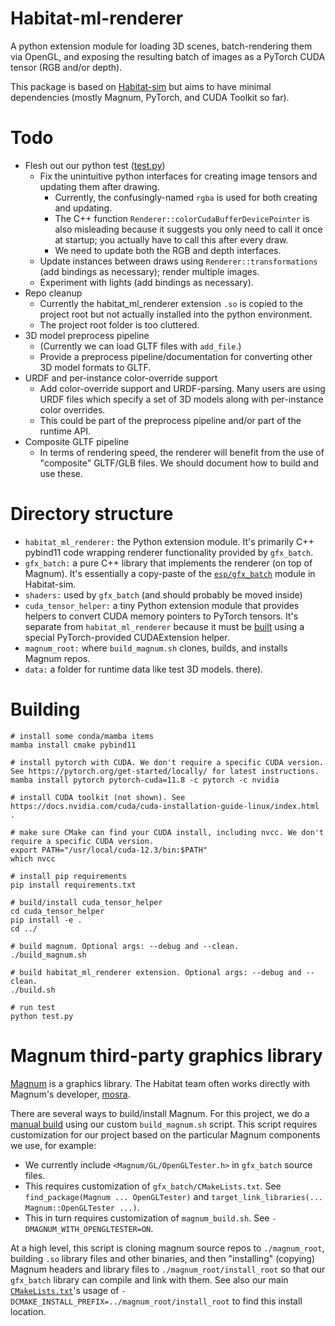 

# Habitat-ml-renderer

A python extension module for loading 3D scenes, batch-rendering them via OpenGL, and exposing the resulting batch of images as a PyTorch CUDA tensor (RGB and/or depth).

This package is based on [Habitat-sim](https://github.com/facebookresearch/habitat-sim) but aims to have minimal dependencies (mostly Magnum, PyTorch, and CUDA Toolkit so far).


# Todo
* Flesh out our python test ([test.py](./test.py))
    * Fix the unintuitive python interfaces for creating image tensors and updating them after drawing.
        * Currently, the confusingly-named `rgba` is used for both creating and updating.
        * The C++ function `Renderer::colorCudaBufferDevicePointer` is also misleading because it suggests you only need to call it once at startup; you actually have to call this after every draw.
        * We need to update both the RGB and depth interfaces.
    * Update instances between draws using `Renderer::transformations` (add bindings as necessary); render multiple images.
    * Experiment with lights (add bindings as necessary).
* Repo cleanup
    * Currently the habitat_ml_renderer extension `.so` is copied to the project root but not actually installed into the python environment.
    * The project root folder is too cluttered.
* 3D model preprocess pipeline
    * (Currently we can load GLTF files with `add_file`.)
    * Provide a preprocess pipeline/documentation for converting other 3D model formats to GLTF.
* URDF and per-instance color-override support
    * Add color-override support and URDF-parsing. Many users are using URDF files which specify a set of 3D models along with per-instance color overrides.
    * This could be part of the preprocess pipeline and/or part of the runtime API.
* Composite GLTF pipeline
    * In terms of rendering speed, the renderer will benefit from the use of "composite" GLTF/GLB files. We should document how to build and use these.

# Directory structure

* `habitat_ml_renderer:` the Python extension module. It's primarily C++ pybind11 code wrapping renderer functionality provided by `gfx_batch`.
* `gfx_batch:` a pure C++ library that implements the renderer (on top of Magnum). It's essentially a copy-paste of the [`esp/gfx_batch`](https://github.com/facebookresearch/habitat-sim/tree/main/src/esp/gfx_batch) module in Habitat-sim.
* `shaders:` used by `gfx_batch` (and should probably be moved inside)
* `cuda_tensor_helper:` a tiny Python extension module that provides helpers to convert CUDA memory pointers to PyTorch tensors. It's separate from `habitat_ml_renderer` because it must be [built](cuda_tensor_helper/setup.py) using a special PyTorch-provided CUDAExtension helper.
* `magnum_root:` where `build_magnum.sh` clones, builds, and installs Magnum repos.
* `data:` a folder for runtime data like test 3D models.
there).

# Building

```
# install some conda/mamba items
mamba install cmake pybind11

# install pytorch with CUDA. We don't require a specific CUDA version. See https://pytorch.org/get-started/locally/ for latest instructions.
mamba install pytorch pytorch-cuda=11.8 -c pytorch -c nvidia

# install CUDA toolkit (not shown). See https://docs.nvidia.com/cuda/cuda-installation-guide-linux/index.html .

# make sure CMake can find your CUDA install, including nvcc. We don't require a specific CUDA version. 
export PATH="/usr/local/cuda-12.3/bin:$PATH"
which nvcc

# install pip requirements
pip install requirements.txt

# build/install cuda_tensor_helper
cd cuda_tensor_helper
pip install -e .
cd ../

# build magnum. Optional args: --debug and --clean.
./build_magnum.sh

# build habitat_ml_renderer extension. Optional args: --debug and --clean.
./build.sh

# run test
python test.py
```

# Magnum third-party graphics library

[Magnum](https://magnum.graphics/) is a graphics library. The Habitat team often works directly with Magnum's developer, [mosra](https://github.com/mosra/).

There are several ways to build/install Magnum. For this project, we do a [manual build](https://doc.magnum.graphics/magnum/building.html#building-manual) using our custom `build_magnum.sh` script. This script requires customization for our project based on the particular Magnum components we use, for example:

* We currently include `<Magnum/GL/OpenGLTester.h>` in `gfx_batch` source files.
* This requires customization of `gfx_batch/CMakeLists.txt`. See `find_package(Magnum ... OpenGLTester)` and `target_link_libraries(... Magnum::OpenGLTester ...)`.
* This in turn requires customization of `magnum_build.sh`. See `-DMAGNUM_WITH_OPENGLTESTER=ON`.

At a high level, this script is cloning magnum source repos to `./magnum_root`, building `.so` library files and other binaries, and then "installing" (copying) Magnum headers and library files to `./magnum_root/install_root` so that our `gfx_batch` library can compile and link with them. See also our main [`CMakeLists.txt`](./CMakeLists.txt)'s usage of `-DCMAKE_INSTALL_PREFIX=../magnum_root/install_root` to find this install location.


